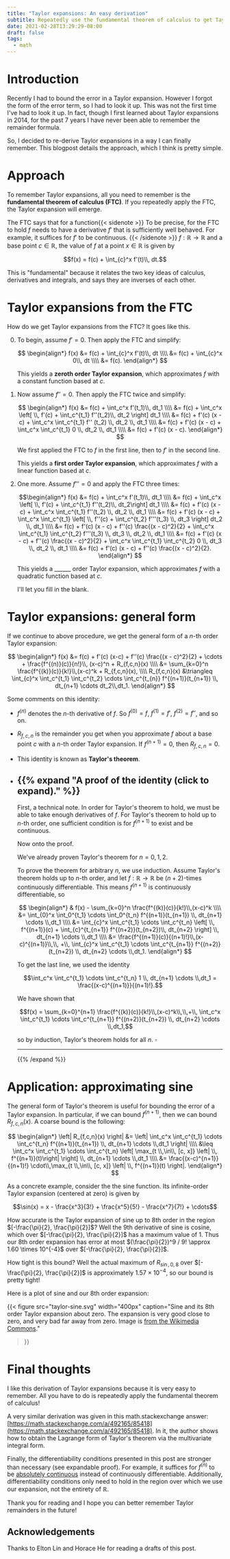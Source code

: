 ```yaml
---
title: "Taylor expansions: An easy derivation"
subtitle: Repeatedly use the fundamental theorem of calculus to get Taylor expansions.
date: 2021-02-28T13:29:29-08:00
draft: false
tags:
  - math
---
```


# Introduction

Recently I had to bound the error in a Taylor expansion. However I forgot the form of the error term, so I had to look it up. This was not the first time I've had to look it up. In fact, though I first learned about Taylor expansions in 2014, for the past 7 years I have never been able to remember the remainder formula.

So, I decided to re-derive Taylor expansions in a way I can finally remember. This blogpost details the approach, which I think is pretty simple.

# Approach

To remember Taylor expansions, all you need to remember is the **fundamental theorem of calculus (FTC)**. If you repeatedly apply the FTC, the Taylor expansion will emerge.

The FTC says that for a function{{< sidenote >}}
    To be precise,
    for the FTC to hold $f$ needs to have a derivative $f'$
    that is sufficiently well behaved.
    For example,
    it suffices for $f'$ to be continuous.
{{< /sidenote >}}
$f: \mathbb{R} \to \mathbb{R}$
and a base point $c \in \mathbb{R}$,
the value of $f$ at a point $x \in \mathbb{R}$
is given by

$$f(x) = f(c) + \int_{c}^x f'(t)\\, dt.$$

This is "fundamental" because it relates the two key ideas of calculus, derivatives and integrals, and says they are inverses of each other.

# Taylor expansions from the FTC

How do we get Taylor expansions from the FTC? It goes like this.

0. To begin, assume $f' = 0$. Then apply the FTC and simplify:

    $$
    \begin{align*}
    f(x)
    &= f(c) + \int_{c}^x f'(t)\\, dt \\\\
    &= f(c) + \int_{c}^x 0\\, dt \\\\
    &= f(c).
    \end{align*}
    $$

    This yields a **zeroth order Taylor expansion**, which approximates $f$ with a constant function based at $c$.

1. Now assume $f'' = 0$. Then apply the FTC twice and simplify:

    $$
    \begin{align*}
    f(x)
    &= f(c) + \int_c^x f'(t_1)\\, dt_1 \\\\
    &= f(c) + \int_c^x \left[ \\, f'(c) + \int_c^{t_1}  f''(t_2)\\, dt_2 \right] dt_1 \\\\
    &= f(c) + f'(c) (x - c) + \int_c^x \int_c^{t_1} f'' (t_2) \\, dt_2 \\, dt_1 \\\\
    &= f(c) + f'(c) (x - c) + \int_c^x \int_c^{t_1} 0   \\, dt_2 \\, dt_1 \\\\
    &= f(c) + f'(c) (x - c).
    \end{align*}
    $$

    We first applied the FTC to $f$ in the first line, then to $f'$ in the second line.

    This yields a **first order Taylor expansion**, which approximates $f$ with a linear function based at $c$.

2. One more. Assume $f''' = 0$ and apply the FTC three times:

    $$\begin{align*}
    f(x)
    &= f(c) + \int_c^x f'(t_1)\\, dt_1 \\\\
    &= f(c) + \int_c^x \left[ \\, f'(c) + \int_c^{t_1} f''(t_2)\\, dt_2\right] dt_1 \\\\
    &= f(c) + f'(c) (x - c) + \int_c^x \int_c^{t_1} f''(t_2) \\, dt_2 \\, dt_1 \\\\
    &= f(c) + f'(c) (x - c) + \int_c^x \int_c^{t_1} \left[ \\, f''(c) + \int_c^{t_2} f'''(t_3) \\, dt_3 \right] dt_2 \\, dt_1 \\\\
    &= f(c) + f'(c) (x - c) + f''(c) \frac{(x - c)^2}{2} + \int_c^x \int_c^{t_1} \int_c^{t_2} f'''(t_3) \\, dt_3 \\, dt_2 \\, dt_1 \\\\
    &= f(c) + f'(c) (x - c) + f''(c) \frac{(x - c)^2}{2} + \int_c^x \int_c^{t_1} \int_c^{t_2} 0 \\, dt_3 \\, dt_2 \\, dt_1 \\\\
    &= f(c) + f'(c) (x - c) + f''(c) \frac{(x - c)^2}{2}.
    \end{align*}
    $$

    This yields a ______ order Taylor expansion, which approximates $f$ with a quadratic function based at $c$.

    I'll let you fill in the blank.

# Taylor expansions: general form

If we continue to above procedure, we get the general form of a $n$-th order Taylor expansion:

$$
\begin{align*}
f(x) &=  f(c) + f'(c) (x-c) + f''(c) \frac{(x - c)^2}{2} + \cdots + \frac{f^{(n)}(c)}{n!}\\, (x-c)^n + R_{f,c,n}(x) \\\\
&= \sum_{k=0}^n \frac{f^{(k)}(c)}{k!}\\,(x-c)^k + R_{f,c,n}(x), \\\\
R_{f,c,n}(x) &\triangleq \int_{c}^x \int_c^{t_1} \int_c^{t_2} \cdots \int_c^{t_{n}}  f^{(n+1)}(t_{n+1}) \\, dt_{n+1} \cdots dt_2\\,dt_1.
\end{align*}
$$

Some comments on this identity:

- $f^{(n)}$ denotes the $n$-th derivative of $f$. So $f^{(0)} = f$, $f^{(1)} = f'$, $f^{(2)} = f''$, and so on.
- $R_{f,c,n}$ is the remainder you get when you approximate $f$ about a base point $c$ with a $n$-th order Taylor expansion. If $f^{(n + 1)} = 0$, then $R_{f,c,n} = 0$.
- This identity is known as **Taylor's theorem**.
- {{% expand "A proof of the identity (click to expand)." %}}
    ---

    First, a technical note. In order for Taylor's theorem to hold, we must be able to take enough derivatives of $f$. For Taylor's theorem to hold up to $n$-th order, one sufficient condition is for $f^{(n + 1)}$ to exist and be continuous.

    Now onto the proof.

    We've already proven Taylor's theorem for $n = 0, 1, 2$.

    To prove the theorem for arbitrary $n$, we use induction. Assume Taylor's theorem holds up to $n$-th order, and let $f: \mathbb{R} \to \mathbb{R}$ be $(n+2)$-times continuously differentiable. This means $f^{(n+1)}$ is continuously differentiable, so

    $$
    \begin{align*}
    & f(x) - \sum_{k=0}^n \frac{f^{(k)}(c)}{k!}\\,(x-c)^k \\\\
    &= \int_{0}^x \int_0^{t_1} \cdots \int_0^{t_n}  f^{(n+1)}(t_{n+1}) \\, dt_{n+1} \cdots \\,dt_1 \\\\
    &= \int_{c}^x \int_c^{t_1} \cdots \int_c^{t_n} \left[ \\, f^{(n+1)}(c) + \int_{c}^{t_{n+1}} f^{(n+2)}(t_{n+2})\\, dt_{n+2} \right] \\, dt_{n+1} \cdots \\,dt_1 \\\\
    &= \frac{f^{(n+1)}(c)}{(n+1)!}\\,(x-c)^{(n+1)}\\,\\, +\\, \int_{c}^x \int_c^{t_1} \cdots \int_c^{t_{n+1}}  f^{(n+2)}(t_{n+2}) \\, dt_{n+2} \cdots \\,dt_1.
    \end{align*}
    $$

    To get the last line, we used the identity

    $$\int_c^x \int_c^{t_1} \cdots \int_c^{t_n}  1 \\, dt_{n+1} \cdots \\,dt_1
    = \frac{(x-c)^{(n+1)}}{(n+1)!}.$$

    We have shown that

    $$f(x) = \sum_{k=0}^{n+1} \frac{f^{(k)}(c)}{k!}\\,(x-c)^k\\,\\,+\\, \int_c^x \int_c^{t_1} \cdots \int_c^{t_{n+1}}  f^{(n+2)}(t_{n+2}) \\, dt_{n+2} \cdots \\,dt_1,$$

    so by induction, Taylor's theorem holds for all $n$. $\square$

    ---

  {{% /expand %}}

# Application: approximating sine

The general form of Taylor's theorem is useful for bounding the error of a Taylor expansion. In particular, if we can bound $f^{(n + 1)}$, then we can bound $R_{f,c,n}(x)$. A coarse bound is the following:

$$
\begin{align*}
\left| R_{f,c,n}(x) \right|
&= \left| \int_c^x \int_c^{t_1} \cdots \int_c^{t_n}  f^{(n+1)}(t_{n+1}) \\, dt_{n+1} \cdots \\,dt_1 \right| \\\\
&\leq \int_c^x \int_c^{t_1} \cdots \int_c^{t_n} \left[ \max_{t \\,\in\\, [c, x]} \left| \\, f^{(n+1)}(t)\right| \right] \\, dt_{n+1} \cdots \\,dt_1 \\\\
&= \frac{(x-c)^{n+1}}{(n+1)!} \cdot\\,\max_{t \\,\in\\, [c, x]} \left| \\, f^{(n+1)}(t) \right|.
\end{align*}
$$

As a concrete example, consider the the sine function. Its infinite-order Taylor expansion (centered at zero) is given by

$$\sin(x) = x - \frac{x^3}{3!} + \frac{x^5}{5!} - \frac{x^7}{7!} + \cdots$$

How accurate is the Taylor expansion of sine up to 8th order in the region $[-\frac{\pi}{2}, \frac{\pi}{2}]$? Well the 9th derivative of sine is cosine, which over $[-\frac{\pi}{2}, \frac{\pi}{2}]$ has a maximum value of $1$. Thus our 8th order expansion has error at most $(\frac{\pi}{2})^9 / 9! \approx 1.60 \times 10^{-4}$ over $[-\frac{\pi}{2}, \frac{\pi}{2}]$.

How tight is this bound? Well the actual maximum of $R_{\sin, 0, 8}$ over $[-\frac{\pi}{2}, \frac{\pi}{2}]$ is approximately $1.57 \times 10^{-4}$, so our bound is pretty tight!

Here is a plot of sine and our 8th order expansion:

{{<
    figure
    src="taylor-sine.svg"
    width="400px"
    caption="Sine and its 8th order Taylor expansion about zero. The expansion is very good close to zero, and very bad far away from zero. Image is [from the Wikimedia Commons](https://commons.wikimedia.org/w/index.php?curid=825819)."
>}}

# Final thoughts

I like this derivation of Taylor expansions because it is very easy to remember. All you have to do is repeatedly apply the fundamental theorem of calculus!

A very similar derivation was given in this math.stackexchange answer: [https://math.stackexchange.com/a/492165/85418](https://math.stackexchange.com/a/492165/85418). In it, the author shows how to obtain the Lagrange form of Taylor's theorem via the multivariate integral form.

Finally, the differentiability conditions presented in this post are stronger than necessary (see expandable proof). For example, it suffices for $f^{(n)}$ to be [absolutely continuous](https://en.wikipedia.org/wiki/Absolute_continuity) instead of continuously differentiable. Additionally, differentiability conditions only need to hold in the region over which we use our expansion, not the entirety of $\mathbb{R}$.

Thank you for reading and I hope you can better remember Taylor remainders in the future!

## Acknowledgements

Thanks to Elton Lin and Horace He for reading a drafts of this post.
